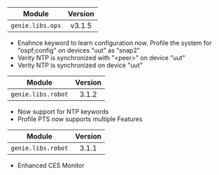 | Module                  | Version       |
| ------------------------|:-------------:|
| ``genie.libs.ops``      |     v3.1.5    |

* Enahnce keyword to learn configuration now.
    Profile the system for "ospf;config" on devices "uut" as "snap2"
* Verity NTP is synchronized with "\<peer\>" on device "uut"
* Verity NTP is synchronized on device "uut"


| Module                  | Version       |
| ------------------------|:-------------:|
| ``genie.libs.robot``    | 3.1.2         |

* Now support for NTP keywords
* Profile PTS now supports multiple Features


| Module                  | Version       |
| ------------------------|:-------------:|
| ``genie.libs.robot``    | 3.1.1         |

* Enhanced CES Monitor
